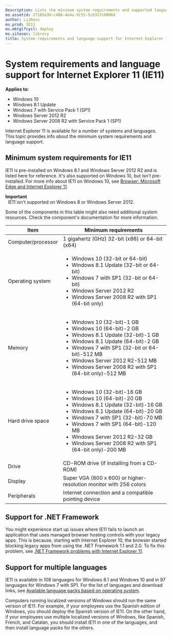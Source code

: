 ```yaml
---
Description: Lists the minimum system requirements and supported languages for Internet Explorer 11.
ms.assetid: 27185e3d-c486-4e4a-9c51-5cb317c0006d
author: LizRoss
ms.prod: IE11
ms.mktglfcycl: deploy
ms.sitesec: library
title: System requirements and language support for Internet Explorer 11 (IE11) (Internet Explorer 11 for IT Pros)
---
```


# System requirements and language support for Internet Explorer 11 (IE11)

**Applies to:**

-   Windows 10
-   Windows 8.1 Update
-   Windows 7 with Service Pack 1 (SP1)
-   Windows Server 2012 R2
-   Windows Server 2008 R2 with Service Pack 1 (SP1)

Internet Explorer 11 is available for a number of systems and languages. This topic provides info about the minimum system requirements and language support.

## Minimum system requirements for IE11
IE11 is pre-installed on Windows 8.1 and Windows Server 2012 R2 and is listed here for reference. It's also supported on Windows 10, but isn't pre-installed. For more info about IE11 on Windows 10, see [Browser: Microsoft Edge and Internet Explorer 11](https://technet.microsoft.com/en-us/library/mt156988.aspx).

**Important**<br> 
IE11 isn't supported on Windows 8 or Windows Server 2012.

Some of the components in this table might also need additional system resources. Check the component's documentation for more information.

|Item                        |Minimum requirements                                    |
|----------------------------|--------------------------------------------------------|
|Computer/processor          |1 gigahertz (GHz) 32-bit (x86) or 64-bit (x64)          |
|Operating system            |<ul><li>Windows 10 (32-bit or 64-bit)</li><li>Windows 8.1 Update (32-bit or 64-bit)</li><li>Windows 7 with SP1 (32-bit or 64-bit)</li><li>Windows Server 2012 R2</li><li>Windows Server 2008 R2 with SP1 (64-bit only)</li></ul> |
|Memory            |<ul><li>Windows 10 (32-bit)-1 GB</li><li>Windows 10 (64-bit)-2 GB</li><li>Windows 8.1 Update (32-bit)-1 GB</li><li>Windows 8.1 Update (64-bit)-2 GB</li><li>Windows 7 with SP1 (32-bit or 64-bit)-512 MB</li><li>Windows Server 2012 R2-512 MB</li><li>Windows Server 2008 R2 with SP1 (64-bit only)-512 MB</li></ul> |
|Hard drive space            |<ul><li>Windows 10 (32-bit)-16 GB</li><li>Windows 10 (64-bit)-20 GB</li><li>Windows 8.1 Update (32-bit)-16 GB</li><li>Windows 8.1 Update (64-bit)-20 GB</li><li>Windows 7 with SP1 (32-bit)-70 MB</li><li>Windows 7 with SP1 (64-bit)-120 MB</li><li>Windows Server 2012 R2-32 GB</li><li>Windows Server 2008 R2 with SP1 (64-bit only)-200 MB</li><ul> |
|Drive                       |CD-ROM drive (if installing from a CD-ROM) |
|Display                     |Super VGA (800 x 600) or higher-resolution monitor with 256 colors |
|Peripherals                 |Internet connection and a compatible pointing device               |


## Support for .NET Framework
You might experience start up issues where IE11 fails to launch an application that uses managed browser hosting controls with your legacy apps. This is because, starting with Internet Explorer 10, the browser started blocking legacy apps from using the .NET Framework 1.1 and 2.0. To fix this problem, see [.NET Framework problems with Internet Explorer 11](net-framework-problems-with-ie11.md).

## Support for multiple languages
IE11 is available in 108 languages for Windows 8.1 and Windows 10 and in 97 languages for Windows 7 with SP1. For the list of languages and download links, see [Available language packs based on operating system](http://go.microsoft.com/fwlink/p/?LinkId=281818).

Computers running localized versions of Windows should run the same version of IE11. For example, if your employees use the Spanish edition of Windows, you should deploy the Spanish version of IE11. On the other hand, if your employees use multiple localized versions of Windows, like Spanish, French, and Catalan, you should install IE11 in one of the languages, and then install language packs for the others.

 

 



